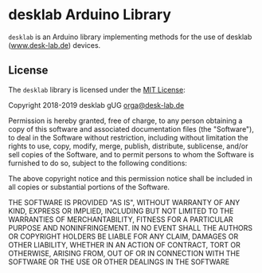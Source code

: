 # desklab Arduino Library

`desklab` is an Arduino library implementing methods for the use of desklab (www.desk-lab.de) devices.

## License

The `desklab` library is licensed under the [MIT License](https://opensource.org/licenses/MIT):

Copyright 2018-2019 desklab gUG <orga@desk-lab.de>

Permission is hereby granted, free of charge, to any person obtaining a
copy of this software and associated documentation files
(the "Software"), to deal in the Software without restriction, including
without limitation the rights to use, copy, modify, merge, publish,
distribute, sublicense, and/or sell copies of the Software, and to
permit persons to whom the Software is furnished to do so, subject to
the following conditions:

The above copyright notice and this permission notice shall be included
in all copies or substantial portions of the Software.

THE SOFTWARE IS PROVIDED "AS IS", WITHOUT WARRANTY OF ANY KIND,
EXPRESS OR IMPLIED, INCLUDING BUT NOT LIMITED TO THE WARRANTIES OF
 MERCHANTABILITY, FITNESS FOR A PARTICULAR PURPOSE AND NONINFRINGEMENT.
IN NO EVENT SHALL THE AUTHORS OR COPYRIGHT HOLDERS BE LIABLE FOR
ANY CLAIM, DAMAGES OR OTHER LIABILITY, WHETHER IN AN ACTION OF
CONTRACT, TORT OR OTHERWISE, ARISING FROM, OUT OF OR IN CONNECTION
WITH THE SOFTWARE OR THE USE OR OTHER DEALINGS IN THE SOFTWARE
